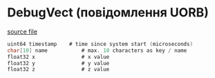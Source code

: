 # DebugVect (повідомлення UORB)

[source file](https://github.com/PX4/PX4-Autopilot/blob/main/msg/DebugVect.msg)

```c
uint64 timestamp	# time since system start (microseconds)
char[10] name           # max. 10 characters as key / name
float32 x               # x value
float32 y               # y value
float32 z               # z value

```
